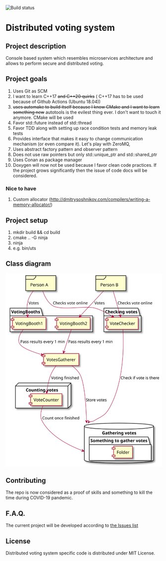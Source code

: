 ![Build status](https://github.com/AeolusTech/Distributed-voting-system/workflows/CI/badge.svg)



**Distributed voting system**
=============================

Project description
-------------------
Console based system which resembles microservices architecture and allows to perform secure and distributed voting.

Project goals
-------------

1. Uses Git as SCM
2. I want to learn C++17 ~~and C++20 quirks~~ ( C++17 has to be used because of Github Actions (Ubuntu 18.04))
3. ~~uses automake to build itself because I know CMake and I want to learn something new~~ autotools is the evilest thing ever. I don't want to touch it anymore. CMake will be used
4. Favor std::future instead of std::thread
5. Favor TDD along with setting up race condition tests and memory leak tests
6. Provides interface that makes it easy to change communication mechanism (or even compare it). Let's play with ZeroMQ,
7. Uses abstract factory pattern and observer pattern
8. Does not use raw pointers but only std::unique_ptr and std::shared_ptr
9. Uses Conan as package manager
10. Doxygen will now not be used because I favor clean code practices. If the project grows significantly then the issue of code docs will be considered.



### Nice to have
1. Custom allocator (http://dmitrysoshnikov.com/compilers/writing-a-memory-allocator/)



Project setup
-------------

1. mkdir build && cd build
2. cmake .. -G ninja
3. ninja
4. e.g. bin/uts


Class diagram
-------------
![General diagram](docs/architecture.svg)


Contributing
------------

The repo is now considered as a proof of skills and something to kill the time during COVID-19 pandemic.

F.A.Q.
------

The current project will be developed according to [the Issues list](https://github.com/AeolusTech/Distributed-voting-system/issues)

License
-------

Distributed voting system specific code is distributed under MIT License.
